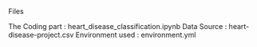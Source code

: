 Files

The Coding part : heart_disease_classification.ipynb
Data Source : heart-disease-project.csv
Environment used : environment.yml
